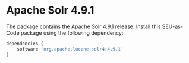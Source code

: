 # Apache Solr 4.9.1

The package contains the Apache Solr 4.9.1 release. Install this SEU-as-Code package using the following dependency:
```groovy
dependencies {
	software 'org.apache.lucene:solr4:4.9.1'
}
```
